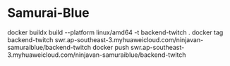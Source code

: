 # Samurai-Blue

docker buildx build --platform linux/amd64 -t backend-twitch .
docker tag backend-twitch swr.ap-southeast-3.myhuaweicloud.com/ninjavan-samuraiblue/backend-twitch
docker push swr.ap-southeast-3.myhuaweicloud.com/ninjavan-samuraiblue/backend-twitch